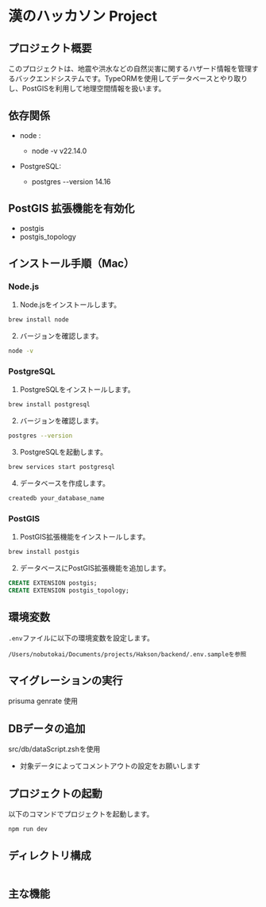 # 漢のハッカソン Project

## プロジェクト概要
このプロジェクトは、地震や洪水などの自然災害に関するハザード情報を管理するバックエンドシステムです。TypeORMを使用してデータベースとやり取りし、PostGISを利用して地理空間情報を扱います。

## 依存関係
- node :
  - node -v
    v22.14.0

- PostgreSQL:
  - postgres --version
    14.16

## PostGIS 拡張機能を有効化
  - postgis
  - postgis_topology

## インストール手順（Mac）

### Node.js
1. Node.jsをインストールします。
```bash
brew install node
```

2. バージョンを確認します。
```bash
node -v
```

### PostgreSQL
1. PostgreSQLをインストールします。
```bash
brew install postgresql
```

2. バージョンを確認します。
```bash
postgres --version
```

3. PostgreSQLを起動します。
```bash
brew services start postgresql
```

4. データベースを作成します。
```bash
createdb your_database_name
```

### PostGIS
1. PostGIS拡張機能をインストールします。
```bash
brew install postgis
```

2. データベースにPostGIS拡張機能を追加します。
```sql
CREATE EXTENSION postgis;
CREATE EXTENSION postgis_topology;
```

## 環境変数
`.env`ファイルに以下の環境変数を設定します。
```
/Users/nobutokai/Documents/projects/Hakson/backend/.env.sampleを参照

```

## マイグレーションの実行
prisuma genrate 使用

## DBデータの追加
src/db/dataScript.zshを使用
- 対象データによってコメントアウトの設定をお願いします

## プロジェクトの起動
以下のコマンドでプロジェクトを起動します。
```bash
npm run dev
```

## ディレクトリ構成
```

```

## 主な機能




